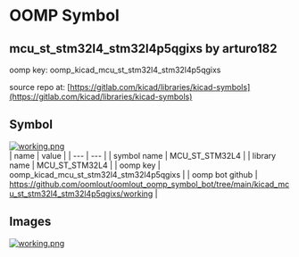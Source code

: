# OOMP Symbol  
## mcu_st_stm32l4_stm32l4p5qgixs  by arturo182  
  
oomp key: oomp_kicad_mcu_st_stm32l4_stm32l4p5qgixs  
  
source repo at: [https://gitlab.com/kicad/libraries/kicad-symbols](https://gitlab.com/kicad/libraries/kicad-symbols)  
## Symbol  
  
[![working.png](working_600.png)](working.png)  
| name | value | 
| --- | --- | 
| symbol name | MCU_ST_STM32L4 | 
| library name | MCU_ST_STM32L4 | 
| oomp key | oomp_kicad_mcu_st_stm32l4_stm32l4p5qgixs | 
| oomp bot github | https://github.com/oomlout/oomlout_oomp_symbol_bot/tree/main/kicad_mcu_st_stm32l4_stm32l4p5qgixs/working | 
## Images  
  
[![working.png](working_140.png)](working.png)  
